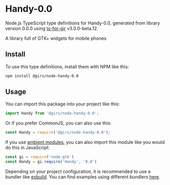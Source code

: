 
# Handy-0.0

Node.js TypeScript type definitions for Handy-0.0, generated from library version 0.0.0 using [ts-for-gir](https://github.com/gjsify/ts-for-gjs) v3.0.0-beta.12.

A library full of GTK+ widgets for mobile phones

## Install

To use this type definitions, install them with NPM like this:
```bash
npm install @girs/node-handy-0.0
```

## Usage

You can import this package into your project like this:
```ts
import Handy from '@girs/node-handy-0.0';
```

Or if you prefer CommonJS, you can also use this:
```ts
const Handy = require('@girs/node-handy-0.0');
```

If you use [ambient modules](https://github.com/gjsify/ts-for-gir/tree/main/packages/cli#ambient-modules), you can also import this module like you would do this in JavaScript:

```ts
const gi = require('node-gtk')
const Handy = gi.require('Handy', '0.0')
```

Depending on your project configuration, it is recommended to use a bundler like [esbuild](https://esbuild.github.io/). You can find examples using different bundlers [here](https://github.com/gjsify/ts-for-gir/tree/main/examples).